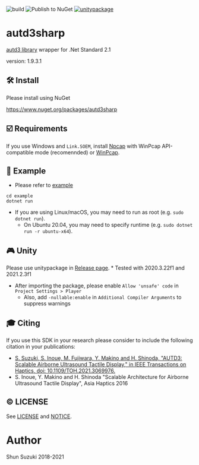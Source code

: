 ![build](https://github.com/shinolab/autd3sharp/workflows/build/badge.svg)
![Publish to NuGet](https://github.com/shinolab/autd3sharp/workflows/Publish%20to%20NuGet/badge.svg)
[![unitypackage](https://github.com/shinolab/autd3sharp/workflows/unitypackage/badge.svg)](https://github.com/shinolab/autd3sharp/releases)

# autd3sharp

[autd3 library](https://github.com/shinolab/autd3-library-software) wrapper for .Net Standard 2.1

version: 1.9.3.1

## :hammer_and_wrench: Install

Please install using NuGet

https://www.nuget.org/packages/autd3sharp

## :ballot_box_with_check: Requirements

If you use Windows and `Link.SOEM`, install [Npcap](https://nmap.org/npcap/) with WinPcap API-compatible mode (recomennded) or [WinPcap](https://www.winpcap.org/).

## :beginner: Example

* Please refer to [example](./example)

```
cd example
dotnet run
```

* If you are using Linux/macOS, you may need to run as root (e.g. `sudo dotnet run`).
    * On Ubuntu 20.04, you may need to specify runtime (e.g. `sudo dotnet run -r ubuntu-x64`).

## :video_game: Unity

Please use unitypackage in [Release page](https://github.com/shinolab/autd3sharp/releases).
    * Tested with 2020.3.22f1 and 2021.2.3f1

* After importing the package, please enable `Allow 'unsafe' code` in `Project Settings > Player`
    * Also, add `-nullable:enable` in `Additional Compiler Arguments` to suppress warnings

## :mortar_board: Citing

If you use this SDK in your research please consider to include the following citation in your publications:

* [S. Suzuki, S. Inoue, M. Fujiwara, Y. Makino and H. Shinoda, "AUTD3: Scalable Airborne Ultrasound Tactile Display," in IEEE Transactions on Haptics, doi: 10.1109/TOH.2021.3069976.](https://ieeexplore.ieee.org/document/9392322)
* S. Inoue, Y. Makino and H. Shinoda "Scalable Architecture for Airborne Ultrasound Tactile Display", Asia Haptics 2016

## :copyright: LICENSE

See [LICENSE](./LICENSE) and [NOTICE](./NOTICE).

# Author

Shun Suzuki 2018-2021
